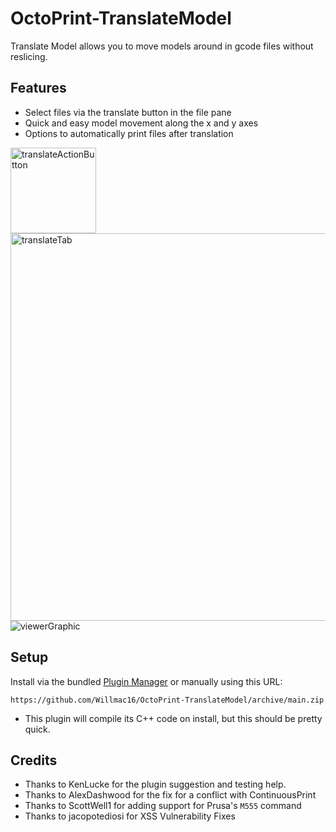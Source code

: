 # OctoPrint-TranslateModel

Translate Model allows you to move models around in gcode files without reslicing.

## Features
* Select files via the translate button in the file pane
* Quick and easy model movement along the x and y axes
* Options to automatically print files after translation

<img width="137" alt="translateActionButton" src="https://user-images.githubusercontent.com/27445690/109603898-74bc8000-7ad7-11eb-8e1c-2fc39e207aa2.png">
<img width="620" alt="translateTab" src="https://user-images.githubusercontent.com/27445690/109603901-75551680-7ad7-11eb-8f70-653ae53117b1.png">
<img alt="viewerGraphic" src="https://user-images.githubusercontent.com/27445690/109603903-75edad00-7ad7-11eb-97c9-5fcb1c18bc38.png">


## Setup

Install via the bundled [Plugin Manager](https://docs.octoprint.org/en/master/bundledplugins/pluginmanager.html)
or manually using this URL:

    https://github.com/Willmac16/OctoPrint-TranslateModel/archive/main.zip

* This plugin will compile its C++ code on install, but this should be pretty quick.

## Credits

* Thanks to KenLucke for the plugin suggestion and testing help.
* Thanks to AlexDashwood for the fix for a conflict with ContinuousPrint
* Thanks to ScottWell1 for adding support for Prusa's `M555` command
* Thanks to jacopotediosi for XSS Vulnerability Fixes
